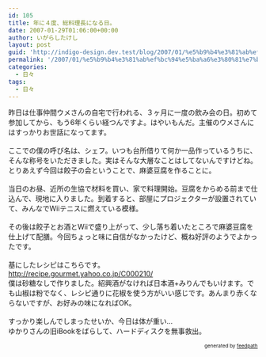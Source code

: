 ```yaml
---
id: 105
title: 年に４度、総料理長になる日。
date: 2007-01-29T01:06:00+00:00
author: いがらしたけし
layout: post
guid: 'http://indigo-design.dev.test/blog/2007/01/%e5%b9%b4%e3%81%ab%ef%bc%94%e5%ba%a6%e3%80%81%e7%b7%8f%e6%96%99%e7%90%86%e9%95%b7%e3%81%ab%e3%81%aa%e3%82%8b%e6%97%a5%e3%80%82/'
permalink: '/2007/01/%e5%b9%b4%e3%81%ab%ef%bc%94%e5%ba%a6%e3%80%81%e7%b7%8f%e6%96%99%e7%90%86%e9%95%b7%e3%81%ab%e3%81%aa%e3%82%8b%e6%97%a5%e3%80%82/'
categories:
  - 日々
tags:
  - 日々
---
```

昨日は仕事仲間ウメさんの自宅で行われる、３ヶ月に一度の飲み会の日。初めて参加してから、もう6年くらい経つんですよ。はやいもんだ。主催のウメさんにはすっかりお世話になってます。<br /><br />ここでの僕の呼び名は、シェフ。いつも台所借りて何か一品作っているうちに、そんな称号をいただきました。実はそんな大層なことはしてないんですけどね。とりあえず今回は餃子の会ということで、麻婆豆腐を作ることに。<br /><br />当日のお昼、近所の生協で材料を買い、家で料理開始。豆腐をからめる前まで仕込んで、現地に入りました。到着すると、部屋にプロジェクターが設置されていて、みんなでWiiテニスに燃えている模様。<br /><br />その後は餃子とお酒とWiiで盛り上がって、少し落ち着いたところで麻婆豆腐を仕上げて配膳。今回ちょっと味に自信がなかったけど、概ね好評のようでよかったです。<br /><br />基にしたレシピはこちらです。<br /><a href="http://recipe.gourmet.yahoo.co.jp/C000210/">http://recipe.gourmet.yahoo.co.jp/C000210/</a><br />僕は砂糖なしで作りました。紹興酒がなければ日本酒+みりんでもいけます。でも山椒は粉でなく、レシピ通りに花椒を使う方がいい感じです。あんまり赤くならないですが、お好みの味になればOK。<br /><br />すっかり楽しんでしまったせいか、今日は体が重い…<br />ゆかりさんの旧iBookをばらして、ハードディスクを無事救出。<br />
<div style="text-align: right;font-size: 10px">
&nbsp;&nbsp;<span>generated by <a href="http://feedpath.jp">feedpath</a></span>
</div>